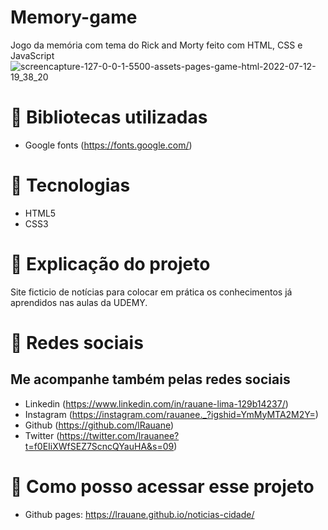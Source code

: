 # Memory-game
Jogo da memória com tema do Rick and Morty feito com HTML, CSS e JavaScript
![screencapture-127-0-0-1-5500-assets-pages-game-html-2022-07-12-19_38_20](https://user-images.githubusercontent.com/102835801/178610275-54b1d7c5-ed8a-49e0-a9f3-cf92f450a546.png)
# 📍 Bibliotecas utilizadas
- Google fonts (https://fonts.google.com/)
 
# 📍 Tecnologias 

- HTML5
- CSS3

# 📍 Explicação do projeto
Site ficticio de notícias para colocar em prática os conhecimentos já aprendidos nas aulas da UDEMY.
 
# 📍 Redes sociais 
 ## Me acompanhe também pelas redes sociais
 - Linkedin (https://www.linkedin.com/in/rauane-lima-129b14237/)
 - Instagram (https://instagram.com/rauanee._?igshid=YmMyMTA2M2Y=)
 - Github (https://github.com/lRauane)
 - Twitter (https://twitter.com/lrauanee?t=f0EIiXWfSEZ7ScncQYauHA&s=09)

# 📍 Como posso acessar esse projeto

- Github pages: https://lrauane.github.io/noticias-cidade/
